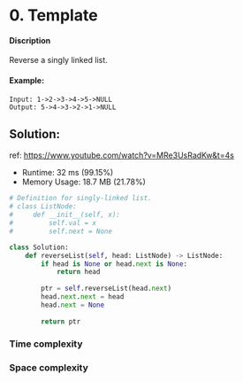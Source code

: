 # 0. Template 

#### Discription

Reverse a singly linked list.

#### Example:

```
Input: 1->2->3->4->5->NULL
Output: 5->4->3->2->1->NULL
```

## Solution:

ref: https://www.youtube.com/watch?v=MRe3UsRadKw&t=4s

- Runtime: 32 ms (99.15%)
- Memory Usage: 18.7 MB (21.78%)

```python
# Definition for singly-linked list.
# class ListNode:
#     def __init__(self, x):
#         self.val = x
#         self.next = None

class Solution:
    def reverseList(self, head: ListNode) -> ListNode:
        if head is None or head.next is None:
            return head
        
        ptr = self.reverseList(head.next)
        head.next.next = head
        head.next = None
           
        return ptr
```

### Time complexity

### Space complexity
